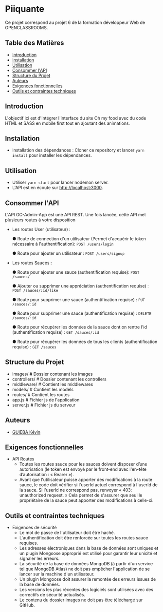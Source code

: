 # Piiquante #
 
 Ce projet correspond au projet 6 de la formation développeur Web de OPENCLASSROOMS.


## Table des Matières

- [Introduction](#introduction)
- [Installation](#installation)
- [Utilisation](#utilisation)
- [Consommer l'API](#consommer-l-api)
- [Structure du Projet](#structure-du-projet)
- [Auteurs](#auteurs)
- [Exigences fonctionnelles](#exigences-fonctionnelles)
- [Outils et contraintes techniques](#outils-et-contraintes-techniques)


## Introduction 

L'objectif ici est d'intégrer l'interface du site Oh my food avec du code HTML et SASS en mobile first tout en ajoutant des animations. 


## Installation

- Installation des dépendances : Cloner ce repository et lancer `yarn install` pour installer les dépendances.


## Utilisation

- Utiliser  `yarn start` pour lancer nodemon server.
- L'API est en écoute sur [http://localhost:3000](http://localhost:3000).

## Consommer l'API

L'API GC-Admin-App est une API REST. Une fois lancée, cette API met plusieurs routes à votre disposition

- Les routes User (utilisateur) :

    ● Route de connection d'un utilisateur (Permet d'acquérir le token nécessaire à l'authentification):
    `POST /users/login`

    ● Route pour ajouter un utilisateur :
    `POST /users/signup`  


- Les routes Sauces :

    ● Route pour ajouter une sauce (authentification requise):
    `POST /sauces/`

    ● Ajouter ou supprimer une appréciation (authentification requise) :
    `POST /sauces/:id/like`

    ● Route pour supprimer une sauce (authentification requise) :
    `PUT /sauces/:id`

    ● Route pour supprimer une sauce (authentification requise) :
    `DELETE /sauces/:id`

     ● Route pour récupérer les données de la sauce dont on rentre l'id (authentification requise) :
    `GET /sauces/:id`

    ● Route pour récupérer les données de tous les clients (authentification requise) :
    `GET /sauces`

## Structure du Projet

- images/           # Dossier contenant les images
- controllers/      # Dossier contenant les controllers
- middleware/       # Contient les middlewares
- models/           # Contient les models
- routes/           # Contient les routes  
- app.js            # Fichier js de l'application 
- server.js         # Fichier js du serveur  

## Auteurs

- [GUIEBA Kévin](https://github.com/Kguie/)


## Exigences fonctionnelles 

- API Routes
    - Toutes les routes sauce pour les sauces doivent disposer d’une autorisation (le token est envoyé par le front-end avec l'en-tête d’autorisation : « Bearer <token> »).
    - Avant que l'utilisateur puisse apporter des modifications à la route sauce, le code doit vérifier si l'userId actuel correspond à l'userId de la sauce. Si l'userId ne correspond pas, renvoyer « 403: unauthorized request. » Cela permet de s'assurer que seul le propriétaire de la sauce peut apporter des modifications à celle-ci.

## Outils et contraintes techniques 

- Exigences de sécurité
    - Le mot de passe de l'utilisateur doit être haché.
    - L'authentification doit être renforcée sur toutes les routes sauce requises.
    - Les adresses électroniques dans la base de données sont uniques et un plugin Mongoose approprié est utilisé pour garantir leur unicité et signaler les erreurs.
    - La sécurité de la base de données MongoDB (à partir d'un service tel que MongoDB Atlas) ne doit pas empêcher l'application de se lancer sur la machine d'un utilisateur.
    - Un plugin Mongoose doit assurer la remontée des erreurs issues de la base de données.
    - Les versions les plus récentes des logiciels sont utilisées avec des correctifs de sécurité actualisés.
    - Le contenu du dossier images ne doit pas être téléchargé sur GitHub.